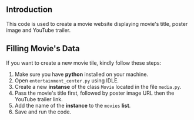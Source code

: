 ## Introduction

This code is used to create a movie website displaying movie's title, poster image and YouTube trailer.

## Filling Movie's Data

If you want to create a new movie tile, kindly follow these steps:

1.	Make sure you have **python** installed on your machine.
2.	Open `entertainment_center.py` using IDLE.
3.	Create a new **instanse** of the class `Movie` located in the file `media.py`.
4.	Pass the movie's title first, followed by poster image URL then the YouTube trailer link.
5.	Add the name of the **instance** to the `movies` **list**.
6.	Save and run the code.

